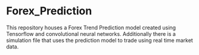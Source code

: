 # Forex_Prediction
This repository houses a Forex Trend Prediction model created using Tensorflow and convolutional neural networks. Additionally there is a simulation file that uses the prediction model to trade using real time market data.
